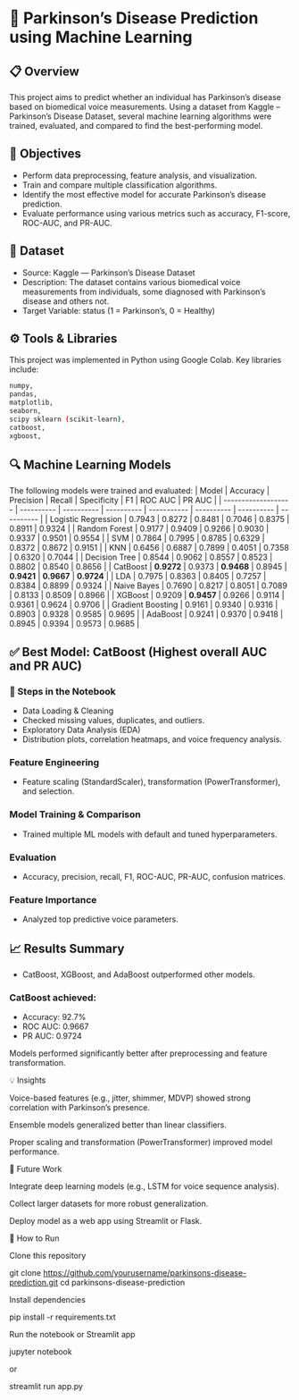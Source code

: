 # 🧠 Parkinson’s Disease Prediction using Machine Learning
## 📋 Overview

This project aims to predict whether an individual has Parkinson’s disease based on biomedical voice measurements.
Using a dataset from Kaggle – Parkinson’s Disease Dataset, several machine learning algorithms were trained, evaluated, and compared to find the best-performing model.

## 🎯 Objectives
- Perform data preprocessing, feature analysis, and visualization.
- Train and compare multiple classification algorithms.
- Identify the most effective model for accurate Parkinson’s disease prediction.
- Evaluate performance using various metrics such as accuracy, F1-score, ROC-AUC, and PR-AUC.

## 🧾 Dataset
- Source: Kaggle — Parkinson’s Disease Dataset
- Description: The dataset contains various biomedical voice measurements from individuals, some diagnosed with Parkinson’s disease and others not.
- Target Variable: status (1 = Parkinson’s, 0 = Healthy)

## ⚙️ Tools & Libraries

This project was implemented in Python using Google Colab.
Key libraries include:

```bash
numpy,
pandas,
matplotlib,
seaborn,
scipy sklearn (scikit-learn),
catboost,
xgboost,
```

## 🔍 Machine Learning Models

The following models were trained and evaluated:
| Model               | Accuracy   | Precision  | Recall     | Specificity | F1         | ROC AUC    | PR AUC     |
| ------------------- | ---------- | ---------- | ---------- | ----------- | ---------- | ---------- | ---------- |
| Logistic Regression | 0.7943     | 0.8272     | 0.8481     | 0.7046      | 0.8375     | 0.8911     | 0.9324     |
| Random Forest       | 0.9177     | 0.9409     | 0.9266     | 0.9030      | 0.9337     | 0.9501     | 0.9554     |
| SVM                 | 0.7864     | 0.7995     | 0.8785     | 0.6329      | 0.8372     | 0.8672     | 0.9151     |
| KNN                 | 0.6456     | 0.6887     | 0.7899     | 0.4051      | 0.7358     | 0.6320     | 0.7044     |
| Decision Tree       | 0.8544     | 0.9062     | 0.8557     | 0.8523      | 0.8802     | 0.8540     | 0.8656     |
| CatBoost            | **0.9272** | 0.9373     | **0.9468** | 0.8945      | **0.9421** | **0.9667** | **0.9724** |
| LDA                 | 0.7975     | 0.8363     | 0.8405     | 0.7257      | 0.8384     | 0.8899     | 0.9324     |
| Naive Bayes         | 0.7690     | 0.8217     | 0.8051     | 0.7089      | 0.8133     | 0.8509     | 0.8966     |
| XGBoost             | 0.9209     | **0.9457** | 0.9266     | 0.9114      | 0.9361     | 0.9624     | 0.9706     |
| Gradient Boosting   | 0.9161     | 0.9340     | 0.9316     | 0.8903      | 0.9328     | 0.9585     | 0.9695     |
| AdaBoost            | 0.9241     | 0.9370     | 0.9418     | 0.8945      | 0.9394     | 0.9573     | 0.9685     |


## ✅ Best Model: CatBoost (Highest overall AUC and PR AUC)

### 🧩 Steps in the Notebook
- Data Loading & Cleaning
- Checked missing values, duplicates, and outliers.
- Exploratory Data Analysis (EDA)
- Distribution plots, correlation heatmaps, and voice frequency analysis.

### Feature Engineering
- Feature scaling (StandardScaler), transformation (PowerTransformer), and selection.

### Model Training & Comparison
- Trained multiple ML models with default and tuned hyperparameters.

### Evaluation
- Accuracy, precision, recall, F1, ROC-AUC, PR-AUC, confusion matrices.

### Feature Importance
- Analyzed top predictive voice parameters.

## 📈 Results Summary
- CatBoost, XGBoost, and AdaBoost outperformed other models.
### CatBoost achieved:
- Accuracy: 92.7%
- ROC AUC: 0.9667
- PR AUC: 0.9724

Models performed significantly better after preprocessing and feature transformation.

💡 Insights

Voice-based features (e.g., jitter, shimmer, MDVP) showed strong correlation with Parkinson’s presence.

Ensemble models generalized better than linear classifiers.

Proper scaling and transformation (PowerTransformer) improved model performance.

🧠 Future Work

Integrate deep learning models (e.g., LSTM for voice sequence analysis).

Collect larger datasets for more robust generalization.

Deploy model as a web app using Streamlit or Flask.

📎 How to Run

Clone this repository

git clone https://github.com/yourusername/parkinsons-disease-prediction.git
cd parkinsons-disease-prediction


Install dependencies

pip install -r requirements.txt


Run the notebook or Streamlit app

jupyter notebook


or

streamlit run app.py
